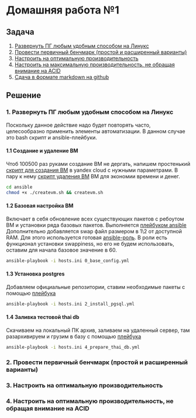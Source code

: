 # Домашняя работа №1

## Задача

1. [Развернуть ПГ любым удобным способом на Линукс](#install)
2. [Провести первичный бенчмарк (простой и расширенный варианты)](#reference_benchmark)
3. [Настроить на оптимальную производительность](#optimal_config)
4. [Настроить на максимальную производительность, не обращая внимание на ACID](#extreme_fast_conig)
5. [Сдача в формате markdown на github](https://github.com/maniak26/pg_homework)

## Решение

### 1. Развернуть ПГ любым удобным способом на Линукс <a name="install"></a>

Поскольку данное действие надо будет повторять часто, целесообразно применить элементы автоматизации. В данном случае это bash скрипт и ansible-плейбуки.

#### 1.1 Создание и удаление ВМ

Чтоб 100500 раз руками создание ВМ не дергать, напишем простенький [скрипт для создания ВМ](https://github.com/maniak26/pg_homework/raw/main/ansible/createvm.sh)  в yandex cloud с нужными параметрами. В пару к нему [скрипт удаления ВМ](https://github.com/maniak26/pg_homework/raw/main/ansible/deletevm.sh) ВМ для экономии времени и денег.

```BASH
cd ansible
chmod +x ./createvm.sh && createvm.sh
```

#### 1.2 Базовая настройка ВМ

Включает в себя обновление всех существующих пакетов с ребоутом ВМ и установки ряда базовых пакетов. Выполняется [плейбуком ansible](https://github.com/maniak26/pg_homework/blob/main/ansible/0_base_config.yml)
Дополнительно добавляется swap файл размером в 1\2 от доступной RAM. Для этого используется готовая [ansible-роль](https://github.com/geerlingguy/ansible-role-swap/tree/master). В роли есть функционал установки swappiness, но его не будем использовать, оставим для начала базовое значение в 60.

```BASH
ansible-playbook -i hosts.ini 0_base_config.yml 
```

#### 1.3 Установка postgres

Добавляем официальные репозитории, ставим необходимые пакеты с помощью [плейбука](https://github.com/maniak26/pg_homework/blob/main/ansible/2_install_pgsql.yml)

```BASH
ansible-playbook -i hosts.ini 2_install_pgsql.yml
```

#### 1.4 Заливка тестовой thai db

Скачиваем на локальный ПК архив, заливаем на удаленный сервер, там разархивируем и грузим в базу с помощью [плейбука](https://github.com/maniak26/pg_homework/blob/main/ansible/4_prepare_thai_db.yml)

```BASH
ansible-playbook -i hosts.ini 4_prepare_thai_db.yml
```

### 2. Провести первичный бенчмарк (простой и расширенный варианты) <a name="reference_benchmark"></a>

### 3. Настроить на оптимальную производительность <a name="optimal_config"></a>

### 4. Настроить на оптимальную производительность, не обращая внимание на ACID <a name="extreme_fast_conig"></a>
